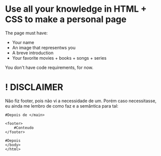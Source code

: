 # Use all your knowledge in HTML + CSS to make a personal page 

The page must have: 

- Your name
- An image that representws you
- A breve introduction
- Your favorite movies + books + songs + series

You don't have code requirements, for now.



# ! DISCLAIMER
Não fiz footer, pois não vi a necessidade de um. Porém caso necessitasse, eu ainda me lembro de como faz e a semântica para tal:

```
#Depois de </main>

<footer>
    #Conteudo
</footer>

#Depois
</body>
</html>
```
